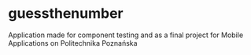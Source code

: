 # guessthenumber
Application made for component testing and as a final project for Mobile Applications on Politechnika Poznańska

